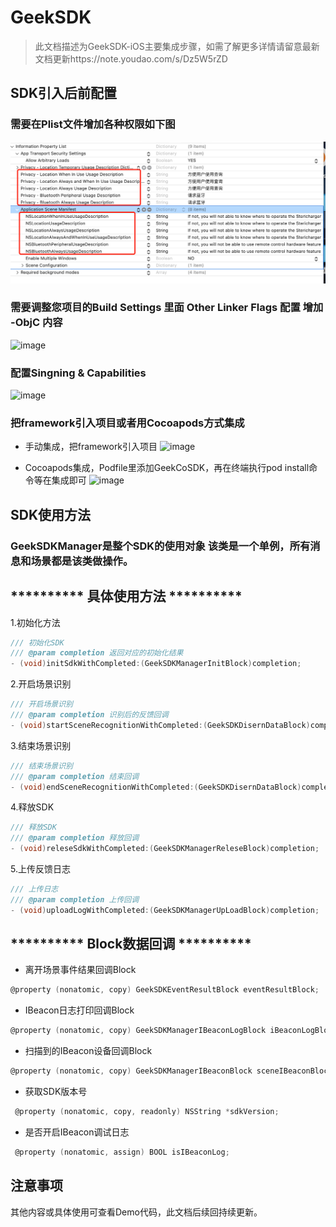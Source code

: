 # GeekSDK

> 此文档描述为GeekSDK-iOS主要集成步骤，如需了解更多详情请留意最新文档更新https://note.youdao.com/s/Dz5W5rZD

## SDK引⼊后前配置
### 需要在Plist⽂件增加各种权限如下图
![image](https://github.com/13923724235/GeekCoSDK/blob/master/ScreenShot/jietu_01.png) 

### 需要调整您项⽬的Build Settings ⾥⾯ Other Linker Flags 配置 增加 -ObjC 内容
![image](https://github.com/13923724235/GeekCoSDK/ScreenShot/jietu_02.png) 

### 配置Singning & Capabilities
![image](https://github.com/13923724235/GeekCoSDK/ScreenShot/jietu_03.png) 

### 把framework引⼊项⽬或者用Cocoapods方式集成
- 手动集成，把framework引⼊项⽬
![image](https://github.com/13923724235/GeekCoSDK/ScreenShot/jietu_04.png) 

- Cocoapods集成，Podfile里添加GeekCoSDK，再在终端执行pod install命令等在集成即可
![image](https://github.com/13923724235/GeekCoSDK/ScreenShot/jietu_05.png) 

## SDK使⽤⽅法
### GeekSDKManager是整个SDK的使⽤对象 该类是⼀个单例，所有消息和场景都是该类做操作。
## ********** 具体使⽤⽅法 **********
1.初始化⽅法
```Objective-C
/// 初始化SDK
/// @param completion 返回对应的初始化结果
- (void)initSdkWithCompleted:(GeekSDKManagerInitBlock)completion;
```

2.开启场景识别
```Objective-C
/// 开启场景识别
/// @param completion 识别后的反馈回调
- (void)startSceneRecognitionWithCompleted:(GeekSDKDisernDataBlock)completion;
```

3.结束场景识别
```Objective-C
/// 结束场景识别
/// @param completion 结束回调
- (void)endSceneRecognitionWithCompleted:(GeekSDKDisernDataBlock)completion;
```

4.释放SDK
```Objective-C
/// 释放SDK
/// @param completion 释放回调
- (void)releseSdkWithCompleted:(GeekSDKManagerReleseBlock)completion;
```

5.上传反馈⽇志
```Objective-C
/// 上传⽇志 
/// @param completion 上传回调
- (void)uploadLogWithCompleted:(GeekSDKManagerUpLoadBlock)completion;
```

## ********** Block数据回调 **********

- 离开场景事件结果回调Block
```Objective-C
@property (nonatomic, copy) GeekSDKEventResultBlock eventResultBlock;
```

- IBeacon⽇志打印回调Block
```Objective-C
@property (nonatomic, copy) GeekSDKManagerIBeaconLogBlock iBeaconLogBlock;
```

- 扫描到的IBeacon设备回调Block
```Objective-C
@property (nonatomic, copy) GeekSDKManagerIBeaconBlock sceneIBeaconBlock;
```

- 获取SDK版本号
```Objective-C
 @property (nonatomic, copy, readonly) NSString *sdkVersion;
```

- 是否开启IBeacon调试⽇志
```Objective-C
 @property (nonatomic, assign) BOOL isIBeaconLog;
```

## 注意事项
其他内容或具体使用可查看Demo代码，此⽂档后续回持续更新。


